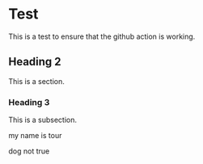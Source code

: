 # Test 

This is a test to ensure that the github action is working.

## Heading 2

This is a section.

### Heading 3

This is a subsection.

my name is tour

dog not true